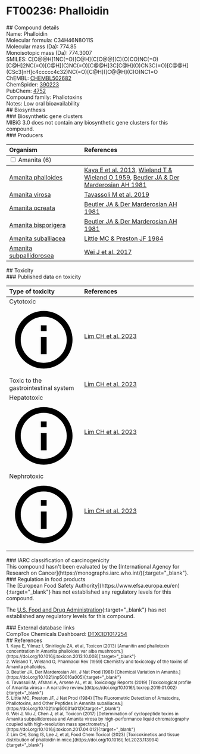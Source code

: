 
# FT00236: Phalloidin
<div class="molecule_image" style="float:left">
<img data-smiles= C[C@@H]1NC(=O)[C@H](C[C@@](C)(O)CO)NC(=O)[C@H]2NC(=O)[C@H](C)NC(=O)[C@@H]3C[C@H](O)CN3C(=O)[C@@H](CSC3=C2C2=CC=CC=C2N3)NC(=O)[C@H]([C@@H](C)O)NC1=O data-smiles-options="{ 'width': 350, 'height': 350 }" />
</div>
## Compound details
<div style="overflow:hidden">
Name: Phalloidin<br>
Molecular formula: C34H46N8O11S<br>
Molecular mass (Da): 774.85<br>
Monoisotopic mass (Da): 774.3007<br>
<div class="break_all">
SMILES: C[C@@H]1NC(=O)[C@H](C[C@@](C)(O)CO)NC(=O)[C@H]2NC(=O)[C@H](C)NC(=O)[C@@H]3C[C@H](O)CN3C(=O)[C@@H](CSc3[nH]c4ccccc4c32)NC(=O)[C@H]([C@@H](C)O)NC1=O<br>
</div>
        ChEMBL: <a href=https://www.ebi.ac.uk/chembl/compound_report_card/CHEMBL502682 target="_blank">CHEMBL502682</a><br>
        ChemSpider: <a href=https://www.chemspider.com/Chemical-Structure.390223.html target="_blank">390223</a><br>
        PubChem: <a href=https://pubchem.ncbi.nlm.nih.gov/compound/4752 target="_blank">4752</a><br>
    Compound family: Phallotoxins<br>
Notes: Low oral bioavailability<br>
</div>

<div markdown="block" class="section">
## Biosynthesis
<div markdown="block" class="subsection">
### Biosynthetic gene clusters
<div markdown="block" class="indented_block">
MIBiG 3.0 does not contain any biosynthetic gene clusters for this compound.
</div>
</div>

<div markdown="block" class="subsection">
### Producers
<table>
<thead>
<tr>
<th style="text-align: left;" role="columnheader" width="40%" data-sort-default>Organism</th>
<th style="text-align: left;" role="columnheader" width="60%">References</th>
</tr>
</thead>
        <tbody class="header">
        <tr>
        <td style="text-align: left;" colspan="2">
        <input type="checkbox" data-toggle="toggle" id=Amanita>
        <label for=Amanita>Amanita (6)</label>
        </td>
        </tr>
        </tbody>
        <tbody class="hide">
                <tr>
                <td style="text-align: left;"><a href="https://www.ncbi.nlm.nih.gov/Taxonomy/Browser/wwwtax.cgi?mode=Info&id=235533" target="_blank">Amanita phalloides</a></td>
                <td style="text-align: left;"><a href="#REF00427">Kaya E et al. 2013</a>, <a href="#REF00428">Wieland T &amp; Wieland O 1959</a>, <a href="#REF00432">Beutler JA &amp; Der Marderosian AH 1981</a></td>
                </tr>
                <tr>
                <td style="text-align: left;"><a href="https://www.ncbi.nlm.nih.gov/Taxonomy/Browser/wwwtax.cgi?mode=Info&id=78357" target="_blank">Amanita virosa</a></td>
                <td style="text-align: left;"><a href="#REF00429">Tavassoli M et al. 2019</a></td>
                </tr>
                <tr>
                <td style="text-align: left;"><a href="https://www.ncbi.nlm.nih.gov/Taxonomy/Browser/wwwtax.cgi?mode=Info&id=235532" target="_blank">Amanita ocreata</a></td>
                <td style="text-align: left;"><a href="#REF00432">Beutler JA &amp; Der Marderosian AH 1981</a></td>
                </tr>
                <tr>
                <td style="text-align: left;"><a href="https://www.ncbi.nlm.nih.gov/Taxonomy/Browser/wwwtax.cgi?mode=Info&id=87325" target="_blank">Amanita bisporigera</a></td>
                <td style="text-align: left;"><a href="#REF00432">Beutler JA &amp; Der Marderosian AH 1981</a></td>
                </tr>
                <tr>
                <td style="text-align: left;"><a href="https://www.ncbi.nlm.nih.gov/Taxonomy/Browser/wwwtax.cgi?mode=Info&id=500611" target="_blank">Amanita suballiacea</a></td>
                <td style="text-align: left;"><a href="#REF00433">Little MC &amp; Preston JF 1984</a></td>
                </tr>
                <tr>
                <td style="text-align: left;"><a href="https://www.ncbi.nlm.nih.gov/Taxonomy/Browser/wwwtax.cgi?mode=Info&id=1660029" target="_blank">Amanita subpallidorosea</a></td>
                <td style="text-align: left;"><a href="#REF00434">Wei J et al. 2017</a></td>
                </tr>
        </tbody>
</table>
</div>
</div>

<div markdown="block" class="section">
## Toxicity
<div markdown="block" class="subsection">
### Published data on toxicity
<table>
<thead>
<tr>
<th style="text-align: left;" role="columnheader" width="40%" data-sort-default>Type of toxicity</th>
<th style="text-align: left;" role="columnheader" width="60%">References</th>
</tr>
</thead>
<tbody>
<tr>
<td style="text-align: left;">Cytotoxic <span class="twemoji" title="Toxic to cells"><svg xmlns="http://www.w3.org/2000/svg" viewBox="0 0 24 24"><path d="M11 9h2V7h-2m1 13c-4.41 0-8-3.59-8-8s3.59-8 8-8 8 3.59 8 8-3.59 8-8 8m0-18A10 10 0 0 0 2 12a10 10 0 0 0 10 10 10 10 0 0 0 10-10A10 10 0 0 0 12 2m-1 15h2v-6h-2v6Z"></path></svg></span></td>
<td style="text-align: left;"><a href="#REF00423">Lim CH et al. 2023</a></td>
</tr>
<tr>
<td style="text-align: left;">Toxic to the gastrointestinal system</td>
<td style="text-align: left;"><a href="#REF00423">Lim CH et al. 2023</a></td>
</tr>
<tr>
<td style="text-align: left;">Hepatotoxic <span class="twemoji" title="Toxic to the liver"><svg xmlns="http://www.w3.org/2000/svg" viewBox="0 0 24 24"><path d="M11 9h2V7h-2m1 13c-4.41 0-8-3.59-8-8s3.59-8 8-8 8 3.59 8 8-3.59 8-8 8m0-18A10 10 0 0 0 2 12a10 10 0 0 0 10 10 10 10 0 0 0 10-10A10 10 0 0 0 12 2m-1 15h2v-6h-2v6Z"></path></svg></span></td>
<td style="text-align: left;"><a href="#REF00423">Lim CH et al. 2023</a></td>
</tr>
<tr>
<td style="text-align: left;">Nephrotoxic <span class="twemoji" title="Toxic to the kidneys"><svg xmlns="http://www.w3.org/2000/svg" viewBox="0 0 24 24"><path d="M11 9h2V7h-2m1 13c-4.41 0-8-3.59-8-8s3.59-8 8-8 8 3.59 8 8-3.59 8-8 8m0-18A10 10 0 0 0 2 12a10 10 0 0 0 10 10 10 10 0 0 0 10-10A10 10 0 0 0 12 2m-1 15h2v-6h-2v6Z"></path></svg></span></td>
<td style="text-align: left;"><a href="#REF00423">Lim CH et al. 2023</a></td>
</tr>
</tbody>
</table>
</div>

<div markdown="block" class="subsection">
### IARC classification of carcinogenicity
<div markdown="block" class="indented_block">
This compound hasn't been evaluated by the [International Agency for Research on Cancer](https://monographs.iarc.who.int/){:target="_blank"}.<br>
</div>
</div>

<div markdown="block" class="subsection">
### Regulation in food products
<div markdown="block" class="indented_block">
The [European Food Safety Authority](https://www.efsa.europa.eu/en){:target="_blank"} has not established any regulatory levels for this compound. <br>

The [U.S. Food and Drug Administration](https://www.fda.gov/){:target="_blank"} has not established any regulatory levels for this compound. <br>

</div>
</div>

<div markdown="block" class="subsection">
### External database links
<div markdown="block" class="indented_block">
CompTox Chemicals Dashboard: <a href=https://comptox.epa.gov/dashboard/chemical/details/DTXCID1017254 target="_blank">DTXCID1017254</a><br>
</div>
</div>
</div>

<div markdown="block" class="section">
## References
<div markdown="block" style="font-size: smaller;">
<span id=REF00427>
1. Kaya E, Yilmaz I, Sinirlioglu ZA, et al, Toxicon (2013) [Amanitin and phallotoxin concentration in Amanita phalloides var alba mushroom.](https://doi.org/10.1016/j.toxicon.2013.10.008){:target="_blank"}<br>
</span>

<span id=REF00428>
2. Wieland T, Wieland O, Pharmacol Rev (1959) Chemistry and toxicology of the toxins of Amanita phalloides.<br>
</span>

<span id=REF00432>
3. Beutler JA, Der Marderosian AH, J Nat Prod (1981) [Chemical Variation in Amanita.](https://doi.org/10.1021/np50016a005){:target="_blank"}<br>
</span>

<span id=REF00429>
4. Tavassoli M, Afshari A, Arsene AL, et al, Toxicology Reports (2019) [Toxicological profile of Amanita virosa – A narrative review.](https://doi.org/10.1016/j.toxrep.2019.01.002){:target="_blank"}<br>
</span>

<span id=REF00433>
5. Little MC, Preston JF, J Nat Prod (1984) [The Fluorometric Detection of Amatoxins, Phallotoxins, and Other Peptides in Amanita suballiacea.](https://doi.org/10.1021/np50031a012){:target="_blank"}<br>
</span>

<span id=REF00434>
6. Wei J, Wu J, Chen J, et al, Toxicon (2017) [Determination of cyclopeptide toxins in Amanita subpallidorosea and Amanita virosa by high-performance liquid chromatography coupled with high-resolution mass spectrometry.](https://doi.org/10.1016/j.toxicon.2017.04.012){:target="_blank"}<br>
</span>

<span id=REF00423>
7. Lim CH, Song IS, Lee J, et al, Food Chem Toxicol (2023) [Toxicokinetics and tissue distribution of phalloidin in mice.](https://doi.org/10.1016/j.fct.2023.113994){:target="_blank"}<br>
</span>

</div>
</div>

<script type="text/javascript" src="https://unpkg.com/smiles-drawer@2.0.1/dist/smiles-drawer.min.js"></script>
<script>
    SmiDrawer.apply();
</script>